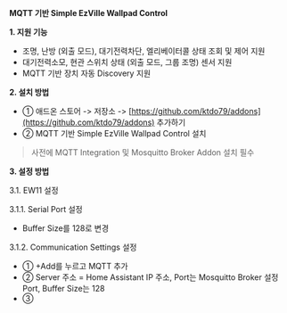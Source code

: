 **MQTT 기반 Simple EzVille Wallpad Control**

**1. 지원 기능**

- 조명, 난방 (외출 모드), 대기전력차단, 엘리베이터콜 상태 조회 및 제어 지원
- 대기전력소모, 현관 스위치 상태 (외출 모드, 그룹 조명) 센서 지원
- MQTT 기반 장치 자동 Discovery 지원



**2. 설치 방법**

- ① 애드온 스토어 -> 저장소 -> [https://github.com/ktdo79/addons](https://github.com/ktdo79/addons) 추가하기 
- ② MQTT 기반 Simple EzVille Wallpad Control 설치

> 사전에 MQTT Integration 및 Mosquitto Broker Addon 설치 필수



**3. 설정 방법**

3.1. EW11 설정

3.1.1. Serial Port 설정

- Buffer Size를 128로 변경 

3.1.2. Communication Settings 설정

- ① +Add를 누르고 MQTT 추가
- ② Server 주소 = Home Assistant IP 주소, Port는 Mosquitto Broker 설정 Port, Buffer Size는 128
- ③
